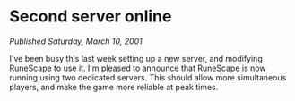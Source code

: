 # Second server online
*Published Saturday, March 10, 2001*

I've been busy this last week setting up a new server, and modifying RuneScape to use it. I'm pleased to announce that RuneScape is now running using two dedicated servers. This should allow more simultaneous players, and make the game more reliable at peak times.
